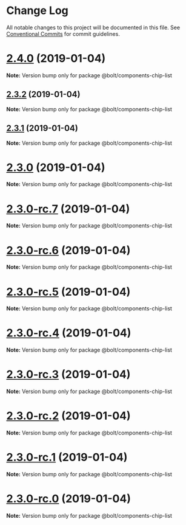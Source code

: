# Change Log

All notable changes to this project will be documented in this file.
See [Conventional Commits](https://conventionalcommits.org) for commit guidelines.

# [2.4.0](https://github.com/bolt-design-system/bolt/tree/master/packages/components/bolt-chip-list/compare/v2.3.2...v2.4.0) (2019-01-04)

**Note:** Version bump only for package @bolt/components-chip-list





## [2.3.2](https://github.com/bolt-design-system/bolt/tree/master/packages/components/bolt-chip-list/compare/v2.3.1...v2.3.2) (2019-01-04)

**Note:** Version bump only for package @bolt/components-chip-list





## [2.3.1](https://github.com/bolt-design-system/bolt/tree/master/packages/components/bolt-chip-list/compare/v2.3.0...v2.3.1) (2019-01-04)

**Note:** Version bump only for package @bolt/components-chip-list





# [2.3.0](https://github.com/bolt-design-system/bolt/tree/master/packages/components/bolt-chip-list/compare/v2.3.0-rc.7...v2.3.0) (2019-01-04)

**Note:** Version bump only for package @bolt/components-chip-list





# [2.3.0-rc.7](https://github.com/bolt-design-system/bolt/tree/master/packages/components/bolt-chip-list/compare/v2.3.0-rc.6...v2.3.0-rc.7) (2019-01-04)

**Note:** Version bump only for package @bolt/components-chip-list





# [2.3.0-rc.6](https://github.com/bolt-design-system/bolt/tree/master/packages/components/bolt-chip-list/compare/v2.3.0-rc.5...v2.3.0-rc.6) (2019-01-04)

**Note:** Version bump only for package @bolt/components-chip-list





# [2.3.0-rc.5](https://github.com/bolt-design-system/bolt/tree/master/packages/components/bolt-chip-list/compare/v2.3.0-rc.4...v2.3.0-rc.5) (2019-01-04)

**Note:** Version bump only for package @bolt/components-chip-list





# [2.3.0-rc.4](https://github.com/bolt-design-system/bolt/tree/master/packages/components/bolt-chip-list/compare/v2.3.0-rc.3...v2.3.0-rc.4) (2019-01-04)

**Note:** Version bump only for package @bolt/components-chip-list





# [2.3.0-rc.3](https://github.com/bolt-design-system/bolt/tree/master/packages/components/bolt-chip-list/compare/v2.3.0-rc.2...v2.3.0-rc.3) (2019-01-04)

**Note:** Version bump only for package @bolt/components-chip-list





# [2.3.0-rc.2](https://github.com/bolt-design-system/bolt/tree/master/packages/components/bolt-chip-list/compare/v2.3.0-rc.1...v2.3.0-rc.2) (2019-01-04)

**Note:** Version bump only for package @bolt/components-chip-list





# [2.3.0-rc.1](https://github.com/bolt-design-system/bolt/tree/master/packages/components/bolt-chip-list/compare/vv2.3.0-rc.0...v2.3.0-rc.1) (2019-01-04)

**Note:** Version bump only for package @bolt/components-chip-list





# [2.3.0-rc.0](https://github.com/bolt-design-system/bolt/tree/master/packages/components/bolt-chip-list/compare/v2.2.1...v2.3.0-rc.0) (2019-01-04)

**Note:** Version bump only for package @bolt/components-chip-list
